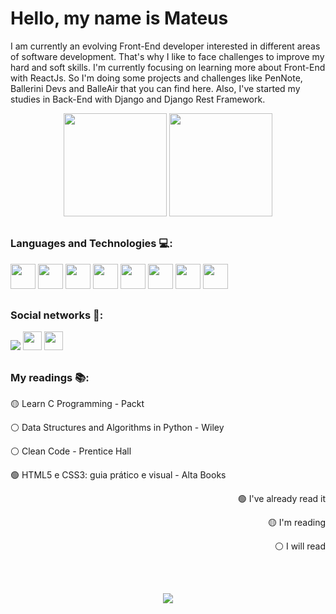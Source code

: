
##

<div>
<h1>Hello, my name is Mateus</h1>
<p>I am currently an evolving Front-End developer interested in different areas of software development. That's why I like to face challenges to improve my hard and soft skills. I'm currently focusing on learning more about Front-End with ReactJs. So I'm doing some projects and challenges like PenNote, Ballerini Devs and BalleAir that you can find here. Also, I've started my studies in Back-End with Django and Django Rest Framework.</p>
</div>

<div align="center">
  <img height='165' src="https://github-readme-stats.vercel.app/api?username=mateusvrs&theme=dark&include_all_commits=true&count_private=true&show_icons=true">
  <img height='165' src="https://github-readme-stats.vercel.app/api/top-langs/?username=MateusVrs&layout=compact&theme=dark&count_private=true">
</div>

##
  
### Languages and Technologies 💻:

<div>
  <img height="40" width="40" src="https://cdn.jsdelivr.net/gh/devicons/devicon/icons/python/python-original.svg">
  <img height="40" width="40" src="https://cdn.jsdelivr.net/gh/devicons/devicon/icons/c/c-original.svg">
  <img height="40" width="40" src="https://cdn.jsdelivr.net/gh/devicons/devicon/icons/javascript/javascript-plain.svg" />
  <img height="40" width="40" src="https://cdn.jsdelivr.net/gh/devicons/devicon/icons/typescript/typescript-plain.svg" />
  <img height="40" width="40" src="https://cdn.jsdelivr.net/gh/devicons/devicon/icons/react/react-original.svg" />
  <img height="40" width="40" src="https://cdn.jsdelivr.net/gh/devicons/devicon/icons/html5/html5-original.svg">
  <img height="40" width="40" src="https://cdn.jsdelivr.net/gh/devicons/devicon/icons/css3/css3-original.svg">
  <img height="40" width="40" src="https://cdn.jsdelivr.net/gh/devicons/devicon/icons/sass/sass-original.svg" />
</div>
 
##
  
### Social networks 📎:
  
<div> 
  <a href="https://instagram.com/mateusvrs"> <img src="https://img.shields.io/badge/Instagram-E4405F?style=for-the-badge&logo=instagram&logoColor=white"></a> 
  <a href = "mailto:matucavieira@gmail.com"> <img height='30' src="https://img.shields.io/badge/-Gmail-%23333?style=for-the-badge&logo=gmail&logoColor=white"></a>
  <a href="https://www.linkedin.com/in/mateusvrs/"> <img height='30'src="https://img.shields.io/badge/-LinkedIn-%230077B5?style=for-the-badge&logo=linkedin&logoColor=white"></a> 
</div>
  
##
  
### My readings 📚:
  
<div>
  <p>🟡 Learn C Programming - Packt</p>
  <p>⚪ Data Structures and Algorithms in Python - Wiley</p>
  <p>⚪ Clean Code - Prentice Hall</p>
  <p>🟢 HTML5 e CSS3: guia prático e visual - Alta Books</p>
  <p align='right'>🟢 I've already read it</p>
  <p align='right'>🟡 I'm reading</p>
  <p align='right'>⚪ I will read</p>
</div>
  
##
  
<div>
<br>
<a href="https://spotify-github-profile.vercel.app/api/view?uid=usfeb7knz9sp96r7uszwgkeiw&redirect=true"><p align='center'><img src='https://spotify-github-profile.vercel.app/api/view?uid=usfeb7knz9sp96r7uszwgkeiw&cover_image=true&theme=default'><p></a>
<div>
  
##
